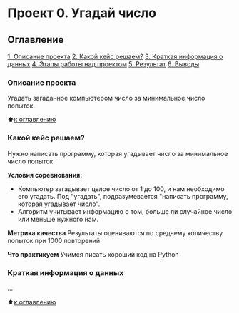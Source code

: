# Проект 0. Угадай число

## Оглавление
[1. Описание проекта](https://github.com/DS-Makovetskiy/DS/tree/main/project_0/README.md#Описание-проекта)
[2. Какой кейс решаем?](https://github.com/DS-Makovetskiy/DS/tree/main/project_0/README.md#Какой-кейс-решаем)
[3. Краткая информация о данных](https://github.com/DS-Makovetskiy/DS/tree/main/project_0/README.md#Краткая-информация-о-данных)
[4. Этапы работы над проектом](https://github.com/DS-Makovetskiy/DS/tree/main/project_0/README.md#Этапы-работы-над-проектом)
[5. Результат](https://github.com/DS-Makovetskiy/DS/tree/main/project_0/README.md#Результат)
[6. Выводы](https://github.com/DS-Makovetskiy/DS/tree/main/project_0/README.md#Выводы)

### Описание проекта
Угадать загаданное компьютером число за минимальное число попыток.

:arrow_up:[к оглавлению](https://github.com/DS-Makovetskiy/DS/tree/main/project_0/README.md#Оглавление)


### Какой кейс решаем?
Нужно написать программу, которая угадывает число за минимальное число попыток

**Условия соревнования:**
- Компьютер загадывает целое число от 1 до 100, и нам необходимо его угадать. Под "угадать", подразумевается "написать программу, которая угадывает число".
- Алгоритм учитывает информацию о том, больше ли случайное число или меньше нужного нам.

**Метрика качества**
Результаты оцениваются по среднему количеству попыток при 1000 повторений

**Что практикуем**
Учимся писать хороший код на Python


### Краткая информация о данных
...

:arrow_up:[к оглавлению](https://github.com/DS-Makovetskiy/DS/tree/main/project_0/README.md#Оглавление)